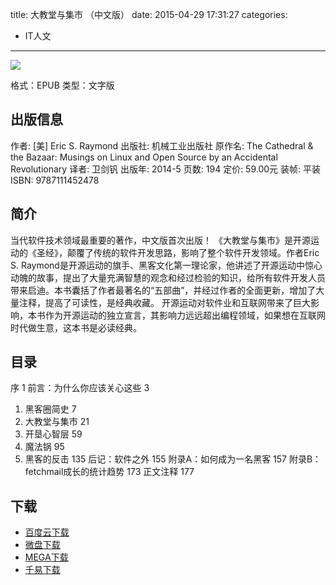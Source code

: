 title: 大教堂与集市 （中文版）
date: 2015-04-29 17:31:27
categories:
  - IT人文
---

![](http://img3.douban.com/lpic/s28026215.jpg)

格式：EPUB
类型：文字版

<!--more-->

## 出版信息 ##

作者: [美] Eric S. Raymond 
出版社: 机械工业出版社
原作名: The Cathedral & the Bazaar: Musings on Linux and Open Source by an Accidental Revolutionary
译者: 卫剑钒 
出版年: 2014-5
页数: 194
定价: 59.00元
装帧: 平装
ISBN: 9787111452478

## 简介 ##

当代软件技术领域最重要的著作，中文版首次出版！
《大教堂与集市》是开源运动的《圣经》，颠覆了传统的软件开发思路，影响了整个软件开发领域。作者Eric S. Raymond是开源运动的旗手、黑客文化第一理论家，他讲述了开源运动中惊心动魄的故事，提出了大量充满智慧的观念和经过检验的知识，给所有软件开发人员带来启迪。本书囊括了作者最著名的“五部曲”，并经过作者的全面更新，增加了大量注释，提高了可读性，是经典收藏。
开源运动对软件业和互联网带来了巨大影响，本书作为开源运动的独立宣言，其影响力远远超出编程领域，如果想在互联网时代做生意，这本书是必读经典。

## 目录 ##

序 1
前言：为什么你应该关心这些 3
1. 黑客圈简史 7
2. 大教堂与集市 21
3. 开垦心智层 59
4. 魔法锅 95
5. 黑客的反击 135
后记：软件之外 155
附录A：如何成为一名黑客 157
附录B：fetchmail成长的统计趋势 173
正文注释 177

## 下载 ##

* [百度云下载](http://pan.baidu.com/s/1jG25Whw)
* [微盘下载](http://vdisk.weibo.com/s/aADaW4YROzSHn)
* [MEGA下载](https://mega.co.nz/#!jUkjhbDJ!waBSjyPggUIUXFBn5Xw60xy6HD8fKUDYDkXk4jPXFoM)
* [千易下载](http://1000eb.com/1ggei)
